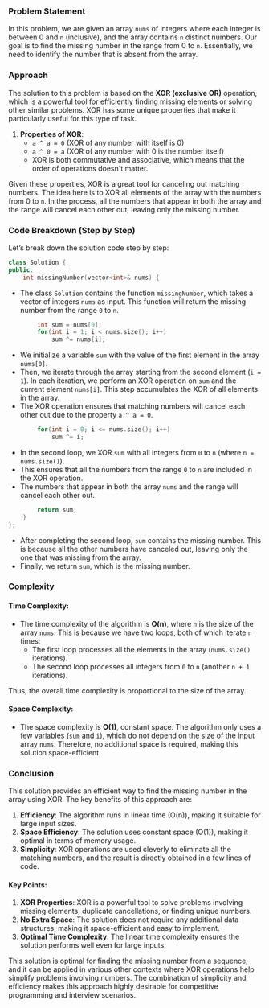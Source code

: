 ### Problem Statement

In this problem, we are given an array `nums` of integers where each integer is between 0 and `n` (inclusive), and the array contains `n` distinct numbers. Our goal is to find the missing number in the range from 0 to `n`. Essentially, we need to identify the number that is absent from the array.

### Approach

The solution to this problem is based on the **XOR (exclusive OR)** operation, which is a powerful tool for efficiently finding missing elements or solving other similar problems. XOR has some unique properties that make it particularly useful for this type of task.

1. **Properties of XOR**:
   - `a ^ a = 0` (XOR of any number with itself is 0)
   - `a ^ 0 = a` (XOR of any number with 0 is the number itself)
   - XOR is both commutative and associative, which means that the order of operations doesn't matter.

Given these properties, XOR is a great tool for canceling out matching numbers. The idea here is to XOR all elements of the array with the numbers from 0 to `n`. In the process, all the numbers that appear in both the array and the range will cancel each other out, leaving only the missing number.

### Code Breakdown (Step by Step)

Let’s break down the solution code step by step:

```cpp
class Solution {
public:
    int missingNumber(vector<int>& nums) {
```
- The class `Solution` contains the function `missingNumber`, which takes a vector of integers `nums` as input. This function will return the missing number from the range `0` to `n`.

```cpp
        int sum = nums[0];
        for(int i = 1; i < nums.size(); i++)
            sum ^= nums[i];
```
- We initialize a variable `sum` with the value of the first element in the array `nums[0]`.
- Then, we iterate through the array starting from the second element (`i = 1`). In each iteration, we perform an XOR operation on `sum` and the current element `nums[i]`. This step accumulates the XOR of all elements in the array.
- The XOR operation ensures that matching numbers will cancel each other out due to the property `a ^ a = 0`.

```cpp
        for(int i = 0; i <= nums.size(); i++)
            sum ^= i;
```
- In the second loop, we XOR `sum` with all integers from `0` to `n` (where `n = nums.size()`).
- This ensures that all the numbers from the range `0` to `n` are included in the XOR operation.
- The numbers that appear in both the array `nums` and the range will cancel each other out.

```cpp
        return sum;
    }
};
```
- After completing the second loop, `sum` contains the missing number. This is because all the other numbers have canceled out, leaving only the one that was missing from the array.
- Finally, we return `sum`, which is the missing number.

### Complexity

#### Time Complexity:
- The time complexity of the algorithm is **O(n)**, where `n` is the size of the array `nums`. This is because we have two loops, both of which iterate `n` times:
  - The first loop processes all the elements in the array (`nums.size()` iterations).
  - The second loop processes all integers from `0` to `n` (another `n + 1` iterations).

Thus, the overall time complexity is proportional to the size of the array.

#### Space Complexity:
- The space complexity is **O(1)**, constant space. The algorithm only uses a few variables (`sum` and `i`), which do not depend on the size of the input array `nums`. Therefore, no additional space is required, making this solution space-efficient.

### Conclusion

This solution provides an efficient way to find the missing number in the array using XOR. The key benefits of this approach are:
1. **Efficiency**: The algorithm runs in linear time (O(n)), making it suitable for large input sizes. 
2. **Space Efficiency**: The solution uses constant space (O(1)), making it optimal in terms of memory usage.
3. **Simplicity**: XOR operations are used cleverly to eliminate all the matching numbers, and the result is directly obtained in a few lines of code.

#### Key Points:
1. **XOR Properties**: XOR is a powerful tool to solve problems involving missing elements, duplicate cancellations, or finding unique numbers.
2. **No Extra Space**: The solution does not require any additional data structures, making it space-efficient and easy to implement.
3. **Optimal Time Complexity**: The linear time complexity ensures the solution performs well even for large inputs.

This solution is optimal for finding the missing number from a sequence, and it can be applied in various other contexts where XOR operations help simplify problems involving numbers. The combination of simplicity and efficiency makes this approach highly desirable for competitive programming and interview scenarios.